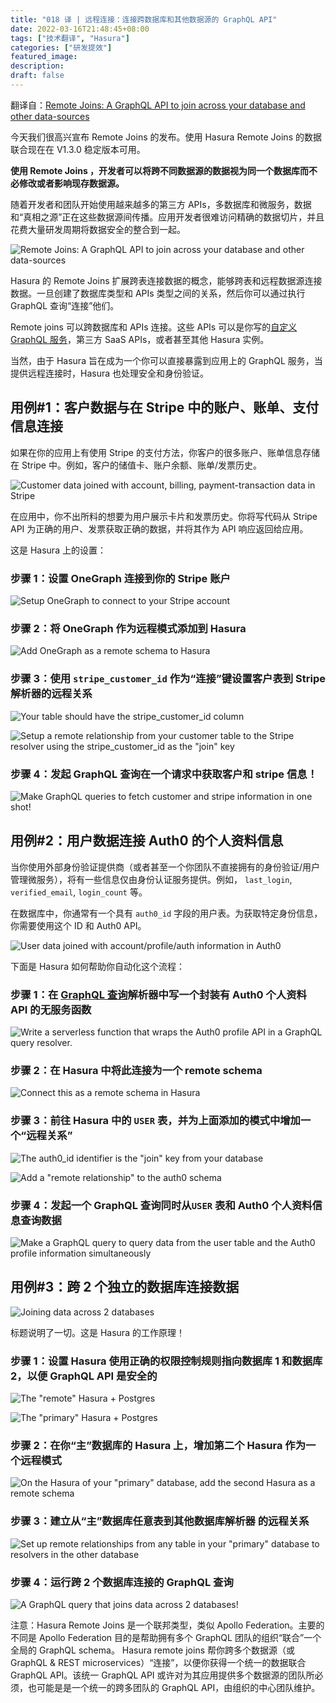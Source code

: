```yaml
---
title: "018 译 | 远程连接：连接跨数据库和其他数据源的 GraphQL API"
date: 2022-03-16T21:48:45+08:00
tags: ["技术翻译", "Hasura"]
categories: ["研发提效"]
featured_image:
description:
draft: false
---
```


翻译自：[Remote Joins: A GraphQL API to join across your database and other data-sources](https://hasura.io/blog/remote-joins-a-graphql-api-to-join-database-and-other-data-sources/)

今天我们很高兴宣布 Remote Joins 的发布。使用 Hasura Remote Joins 的数据联合现在在 V1.3.0 稳定版本可用。

**使用 Remote Joins ，开发者可以将跨不同数据源的数据视为同一个数据库而不必修改或者影响现存数据源。**

随着开发者和团队开始使用越来越多的第三方 APIs，多数据库和微服务，数据和“真相之源”正在这些数据源间传播。应用开发者很难访问精确的数据切片，并且花费大量研发周期将数据安全的整合到一起。

![Remote Joins: A GraphQL API to join across your database and other data-sources](https://gitee.com/caoyanbin/picgo/raw/master/img/20220315221708.png)

Hasura 的 Remote Joins 扩展跨表连接数据的概念，能够跨表和远程数据源连接数据。一旦创建了数据库类型和 APIs 类型之间的关系，然后你可以通过执行 GraphQL 查询“连接”他们。

Remote joins 可以跨数据库和 APIs 连接。这些 APIs 可以是你写的[自定义 GraphQL 服务](https://hasura.io/graphql/production-ready-existing-apis/)，第三方 SaaS APIs，或者甚至其他 Hasura 实例。

当然，由于 Hasura 旨在成为一个你可以直接暴露到应用上的 GraphQL 服务，当提供远程连接时，Hasura 也处理安全和身份验证。

## 用例#1：客户数据与在 Stripe 中的账户、账单、支付信息连接

如果在你的应用上有使用 Stripe 的支付方法，你客户的很多账户、账单信息存储在 Stripe 中。例如，客户的储值卡、账户余额、账单/发票历史。

![Customer data joined with account, billing, payment-transaction data in Stripe](https://gitee.com/caoyanbin/picgo/raw/master/img/20220315224653.png)

在应用中，你不出所料的想要为用户展示卡片和发票历史。你将写代码从 Stripe API 为正确的用户、发票获取正确的数据，并将其作为 API 响应返回给应用。

这是 Hasura 上的设置：

### 步骤 1：设置 OneGraph 连接到你的 Stripe 账户

![Setup OneGraph to connect to your Stripe account](https://gitee.com/caoyanbin/picgo/raw/master/img/20220315225202.png)

### 步骤 2：将 OneGraph 作为远程模式添加到 Hasura

![Add OneGraph as a remote schema to Hasura](https://gitee.com/caoyanbin/picgo/raw/master/img/20220315225335.png)

### 步骤 3：使用 `stripe_customer_id` 作为“连接”键设置客户表到 Stripe 解析器的远程关系

![Your table should have the stripe_customer_id column](https://gitee.com/caoyanbin/picgo/raw/master/img/20220315225602.png)

![Setup a remote relationship from your customer table to the Stripe resolver using the stripe_customer_id as the "join" key](https://gitee.com/caoyanbin/picgo/raw/master/img/20220315225634.png)

### 步骤 4：发起 GraphQL 查询在一个请求中获取客户和 stripe 信息！

![Make GraphQL queries to fetch customer and stripe information in one shot!](https://gitee.com/caoyanbin/picgo/raw/master/img/20220315225833.png)

## 用例#2：用户数据连接 Auth0 的个人资料信息

当你使用外部身份验证提供商（或者甚至一个你团队不直接拥有的身份验证/用户管理微服务），将有一些信息仅由身份认证服务提供。例如， `last_login`, `verified_email`, `login_count` 等。

在数据库中，你通常有一个具有 `auth0_id` 字段的用户表。为获取特定身份信息，你需要使用这个 ID 和 Auth0 API。

![User data joined with account/profile/auth information in Auth0](https://gitee.com/caoyanbin/picgo/raw/master/img/20220316202126.png)

下面是 Hasura 如何帮助你自动化这个流程：

### 步骤 1：在 [GraphQL 查询](https://hasura.io/learn/graphql/intro-graphql/graphql-queries/)解析器中写一个封装有 Auth0 个人资料 API 的无服务函数

![Write a serverless function that wraps the Auth0 profile API in a GraphQL query resolver. ](https://gitee.com/caoyanbin/picgo/raw/master/img/20220316202440.png)

### 步骤 2：在 Hasura 中将此连接为一个 remote schema

![Connect this as a remote schema in Hasura](https://gitee.com/caoyanbin/picgo/raw/master/img/20220316202634.png)

### 步骤 3：前往 Hasura 中的 `USER` 表，并为上面添加的模式中增加一个“远程关系”

![The auth0_id identifier is the "join" key from your database](https://gitee.com/caoyanbin/picgo/raw/master/img/20220316202913.png)

![Add a "remote relationship" to the auth0 schema](https://gitee.com/caoyanbin/picgo/raw/master/img/20220316203010.png)

### 步骤 4：发起一个 GraphQL 查询同时从`USER` 表和 Auth0 个人资料信息查询数据

![Make a GraphQL query to query data from the user table and the Auth0 profile information simultaneously](https://gitee.com/caoyanbin/picgo/raw/master/img/20220316204258.png)

## 用例#3：跨 2 个独立的数据库连接数据

![Joining data across 2 databases](https://gitee.com/caoyanbin/picgo/raw/master/img/20220316204411.png)

标题说明了一切。这是 Hasura 的工作原理！

### 步骤 1：设置 Hasura 使用正确的权限控制规则指向数据库 1 和数据库 2，以便 GraphQL API 是安全的

![The "remote" Hasura + Postgres](https://gitee.com/caoyanbin/picgo/raw/master/img/20220316204706.png)

![The "primary" Hasura + Postgres](https://gitee.com/caoyanbin/picgo/raw/master/img/20220316204725.png)

### 步骤 2：在你“主”数据库的 Hasura 上，增加第二个 Hasura 作为一个远程模式

![On the Hasura of your "primary" database, add the second Hasura as a remote schema](https://gitee.com/caoyanbin/picgo/raw/master/img/20220316204924.png)

### 步骤 3：建立从“主”数据库任意表到其他数据库解析器 的远程关系

![Set up remote relationships from any table in your "primary" database to resolvers in the other database](https://gitee.com/caoyanbin/picgo/raw/master/img/20220316205300.png)

### 步骤 4：运行跨 2 个数据库连接的 GraphQL 查询

![A GraphQL query that joins data across 2 databases!](https://gitee.com/caoyanbin/picgo/raw/master/img/20220316205447.png)

注意：Hasura Remote Joins 是一个联邦类型，类似 Apollo Federation。主要的不同是 Apollo Federation 目的是帮助拥有多个 GraphQL 团队的组织“联合”一个全局的 GraphQL schema。 Hasura remote joins 帮你跨多个数据源（或 GraphQL & REST microservices）“连接”，以便你获得一个统一的数据联合 GraphQL API。该统一 GraphQL API 或许对为其应用提供多个数据源的团队所必须，也可能是是一个统一的跨多团队的 GraphQL API，由组织的中心团队维护。
